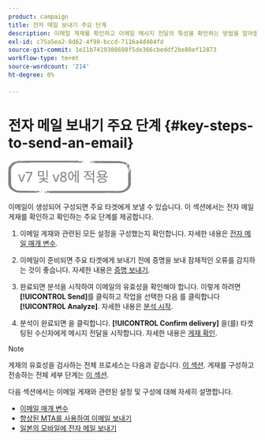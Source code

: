 ```yaml
---
product: campaign
title: 전자 메일 보내기 주요 단계
description: 이메일 게재를 확인하고 이메일 메시지 전달의 특성을 확인하는 방법을 알아봅니다
exl-id: c75a5ea2-8d62-4f98-bccd-7116a4d404fd
source-git-commit: 1e11b7419388698f5de366cbeddf2be88ef12873
workflow-type: tm+mt
source-wordcount: '214'
ht-degree: 0%

---
```


# 전자 메일 보내기 주요 단계 {#key-steps-to-send-an-email}

![](../../assets/common.svg)

이메일이 생성되어 구성되면 주요 타겟에게 보낼 수 있습니다. 이 섹션에서는 전자 메일 게재를 확인하고 확인하는 주요 단계를 제공합니다.

1. 이메일 게재와 관련된 모든 설정을 구성했는지 확인합니다. 자세한 내용은 [전자 메일 매개 변수](email-parameters.md).
1. 이메일이 준비되면 주요 타겟에게 보내기 전에 증명을 보내 잠재적인 오류를 감지하는 것이 좋습니다. 자세한 내용은 [증명 보내기](steps-validating-the-delivery.md#sending-a-proof).

1. 완료되면 분석을 시작하여 이메일의 유효성을 확인해야 합니다. 이렇게 하려면 **[!UICONTROL Send]**&#x200B;를 클릭하고 작업을 선택한 다음 를 클릭합니다 **[!UICONTROL Analyze]**. 자세한 내용은 [분석 시작](steps-validating-the-delivery.md#analyzing-the-delivery).

1. 분석이 완료되면 을 클릭합니다. **[!UICONTROL Confirm delivery]** 을(를) 타겟팅된 수신자에게 메시지 전달을 시작합니다. 자세한 내용은 [게재 확인](steps-sending-the-delivery.md#confirming-delivery).

   <!--Add screenshot with analysis done and Confirm delivery button activated.-->

>[!NOTE]
>
>게재의 유효성을 검사하는 전체 프로세스는 다음과 같습니다. [이 섹션](steps-validating-the-delivery.md). 게재를 구성하고 전송하는 전체 세부 단계는 [이 섹션](steps-sending-the-delivery.md).

다음 섹션에서는 이메일 게재와 관련된 설정 및 구성에 대해 자세히 설명합니다.
<!--* [Generating the mirror page](generating-mirror-page.md)
* [Email BCC](email-bcc.md)-->
* [이메일 매개 변수](email-parameters.md)
* [향상된 MTA를 사용하여 이메일 보내기](sending-with-enhanced-mta.md)
* [일본의 모바일에 전자 메일 보내기](sending-emails-on-japanese-mobiles.md)
